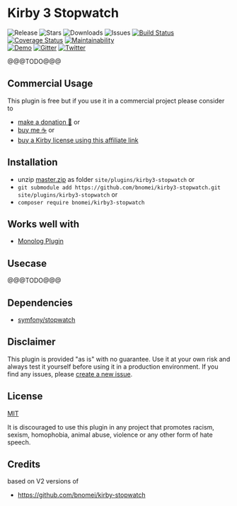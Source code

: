 # Kirby 3 Stopwatch

![Release](https://flat.badgen.net/packagist/v/bnomei/kirby3-stopwatch?color=ae81ff)
![Stars](https://flat.badgen.net/packagist/ghs/bnomei/kirby3-stopwatch?color=272822)
![Downloads](https://flat.badgen.net/packagist/dt/bnomei/kirby3-stopwatch?color=272822)
![Issues](https://flat.badgen.net/packagist/ghi/bnomei/kirby3-stopwatch?color=e6db74)
[![Build Status](https://flat.badgen.net/travis/bnomei/kirby3-stopwatch)](https://travis-ci.com/bnomei/kirby3-stopwatch)
[![Coverage Status](https://flat.badgen.net/coveralls/c/github/bnomei/kirby3-stopwatch)](https://coveralls.io/github/bnomei/kirby3-stopwatch)
[![Maintainability](https://flat.badgen.net/codeclimate/maintainability/bnomei/kirby3-stopwatch)](https://codeclimate.com/github/bnomei/kirby3-stopwatch)  
[![Demo](https://flat.badgen.net/badge/website/examples?color=f92672)](https://kirby3-plugins.bnomei.com/stopwatch) 
[![Gitter](https://flat.badgen.net/badge/gitter/chat?color=982ab3)](https://gitter.im/bnomei-kirby-3-plugins/community) 
[![Twitter](https://flat.badgen.net/badge/twitter/bnomei?color=66d9ef)](https://twitter.com/bnomei)


@@@TODO@@@

## Commercial Usage

This plugin is free but if you use it in a commercial project please consider to 
- [make a donation 🍻](https://www.paypal.me/bnomei/5) or
- [buy me ☕](https://buymeacoff.ee/bnomei) or
- [buy a Kirby license using this affiliate link](https://a.paddle.com/v2/click/1129/35731?link=1170)

## Installation

- unzip [master.zip](https://github.com/bnomei/kirby3-stopwatch/archive/master.zip) as folder `site/plugins/kirby3-stopwatch` or
- `git submodule add https://github.com/bnomei/kirby3-stopwatch.git site/plugins/kirby3-stopwatch` or
- `composer require bnomei/kirby3-stopwatch`

## Works well with

- [Monolog Plugin](https://github.com/bnomei/kirby3-monolog)

## Usecase

@@@TODO@@@

## Dependencies

- [symfony/stopwatch](https://github.com/symfony/stopwatch)

## Disclaimer

This plugin is provided "as is" with no guarantee. Use it at your own risk and always test it yourself before using it in a production environment. If you find any issues, please [create a new issue](https://github.com/bnomei/kirby3-stopwatch/issues/new).

## License

[MIT](https://opensource.org/licenses/MIT)

It is discouraged to use this plugin in any project that promotes racism, sexism, homophobia, animal abuse, violence or any other form of hate speech.

## Credits

based on V2 versions of
- https://github.com/bnomei/kirby-stopwatch
